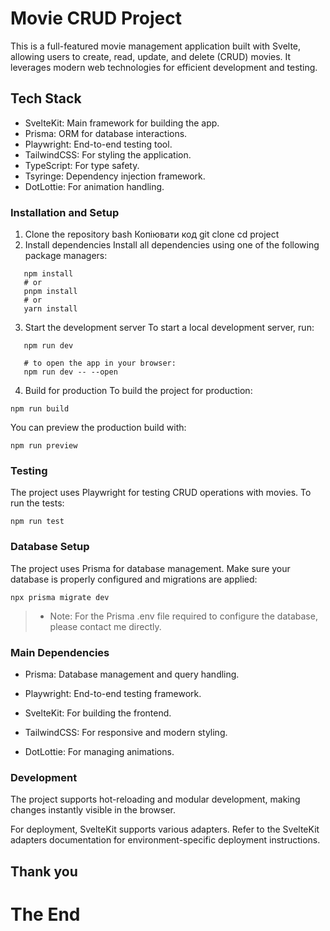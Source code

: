 # Movie CRUD Project
This is a full-featured movie management application built with Svelte, allowing users to create, read, update, and delete (CRUD) movies. It leverages modern web technologies for efficient development and testing.

## Tech Stack
 - SvelteKit: Main framework for building the app.
 - Prisma: ORM for database interactions.
 - Playwright: End-to-end testing tool.
 - TailwindCSS: For styling the application.
 - TypeScript: For type safety.
 - Tsyringe: Dependency injection framework.
 - DotLottie: For animation handling.

### Installation and Setup
1. Clone the repository
   bash
   Копіювати код
   git clone <your-repo-url>
   cd project
2. Install dependencies
   Install all dependencies using one of the following package managers:


```
   npm install
   # or
   pnpm install
   # or
   yarn install
```
3. Start the development server
   To start a local development server, run:

```
   npm run dev
   
   # to open the app in your browser:
   npm run dev -- --open
```
4. Build for production
   To build the project for production:



```npm run build```


You can preview the production build with:



```npm run preview```

### Testing

The project uses Playwright for testing CRUD operations with movies. To run the tests:


```npm run test```


### Database Setup
The project uses Prisma for database management. Make sure your database is properly configured and migrations are applied:


```npx prisma migrate dev```

 > - Note: For the Prisma .env file required to configure the database, please contact me directly.

### Main Dependencies
 
 - Prisma: Database management and query handling.

 - Playwright: End-to-end testing framework.

 - SvelteKit: For building the frontend.

 - TailwindCSS: For responsive and modern styling.

 - DotLottie: For managing animations.
### Development
The project supports hot-reloading and modular development, making changes instantly visible in the browser.

For deployment, SvelteKit supports various adapters. Refer to the SvelteKit adapters documentation for environment-specific deployment instructions.

## Thank you
# The End